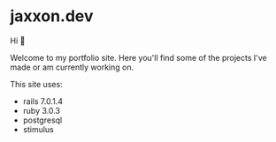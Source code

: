 # jaxxon.dev

Hi 👋

Welcome to my portfolio site. Here you'll find some of the projects I've made or am currently working on.

This site uses:
* rails 7.0.1.4
* ruby 3.0.3
* postgresql
* stimulus
